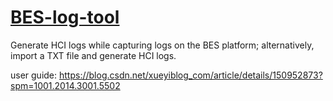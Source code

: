# [BES-log-tool](https://github.com/ChengKunZJ/BES-log-tool)




Generate HCI logs while capturing logs on the BES platform; alternatively, import a TXT file and generate HCI logs.

user guide: https://blog.csdn.net/xueyiblog_com/article/details/150952873?spm=1001.2014.3001.5502
